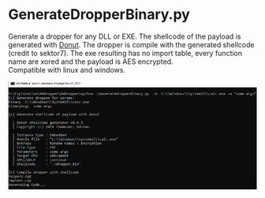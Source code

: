 # GenerateDropperBinary.py

Generate a dropper for any DLL or EXE. The shellcode of the payload is generated with [Donut](https://github.com/TheWover/donut). The dropper is compile with the generated shellcode (credit to sektor7). The exe resulting has no import table, every function name are xored and the payload is AES encrypted.  
Compatible with linux and windows.  

![alt text](https://github.com/maxDcb/PeDropper/blob/master/ressources/image1.png?raw=true)
